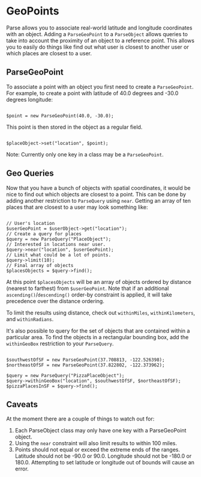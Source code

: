# GeoPoints

Parse allows you to associate real-world latitude and longitude coordinates with an object.  Adding a `ParseGeoPoint` to a `ParseObject` allows queries to take into account the proximity of an object to a reference point.  This allows you to easily do things like find out what user is closest to another user or which places are closest to a user.

## ParseGeoPoint

To associate a point with an object you first need to create a `ParseGeoPoint`.  For example, to create a point with latitude of 40.0 degrees and -30.0 degrees longitude:

<pre><code class="php">
$point = new ParseGeoPoint(40.0, -30.0);
</code></pre>

This point is then stored in the object as a regular field.

<pre><code class="php">
$placeObject->set("location", $point);
</code></pre>

Note: Currently only one key in a class may be a `ParseGeoPoint`.

## Geo Queries

Now that you have a bunch of objects with spatial coordinates, it would be nice to find out which objects are closest to a point.  This can be done by adding another restriction to `ParseQuery` using `near`.  Getting an array of ten places that are closest to a user may look something like:

<pre><code class="php">
// User's location
$userGeoPoint = $userObject->get("location");
// Create a query for places
$query = new ParseQuery("PlaceObject");
// Interested in locations near user.
$query->near("location", $userGeoPoint);
// Limit what could be a lot of points.
$query->limit(10);
// Final array of objects
$placesObjects = $query->find();
</code></pre>

At this point `$placesObjects` will be an array of objects ordered by distance (nearest to farthest) from `$userGeoPoint`. Note that if an additional `ascending()`/`descending()` order-by constraint is applied, it will take precedence over the distance ordering.

To limit the results using distance, check out `withinMiles`, `withinKilometers`, and `withinRadians`.

It's also possible to query for the set of objects that are contained within a particular area.  To find the objects in a rectangular bounding box, add the `withinGeoBox` restriction to your `ParseQuery`.

<pre><code class="php">
$southwestOfSF = new ParseGeoPoint(37.708813, -122.526398);
$northeastOfSF = new ParseGeoPoint(37.822802, -122.373962);

$query = new ParseQuery("PizzaPlaceObject");
$query->withinGeoBox("location", $southwestOfSF, $northeastOfSF);
$pizzaPlacesInSF = $query->find();
</code></pre>

## Caveats

At the moment there are a couple of things to watch out for:

1.  Each ParseObject class may only have one key with a ParseGeoPoint object.
2.  Using the `near` constraint will also limit results to within 100 miles.
3.  Points should not equal or exceed the extreme ends of the ranges.  Latitude should not be -90.0 or 90.0.  Longitude should not be -180.0 or 180.0.  Attempting to set latitude or longitude out of bounds will cause an error.
